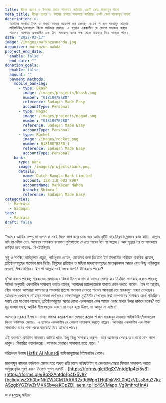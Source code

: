 ```yaml
---
title: দ্বীনের প্রচারে ও ইলমের প্রসারে সাদকায়ে জারিয়ার একটি ক্ষেত্র মারকাযুন নাহদা
meta_title: দ্বীনের প্রচারে ও ইলমের প্রসারে সাদকায়ে জারিয়ার একটি ক্ষেত্র মারকাযুন নাহদা
description: >-
  আমাদের দরকার ইলম ও দাওয়া ফান্ডের কয়েকশ জন মেম্বার; কয়েক শ জন মারকাযুন মাহদার
  লাইফটাইম/জেনারেল কিংবা ফাউন্ডার মেম্বার। এ ছাড়াও এককালীন যে কোনো সাদাকাহ করতে
  পারেন। আপনার এককালীন এক টাকা সাদাকাও রবের পক্ষ থেকে বারাকাহ নিয়ে আসতে পারে।
date: "2022-03-17"
image: /images/markazunnahda.jpg
organizer: markazun-nahda
project_end_date:
  enable: false
  end_date: ""
donation_goals:
  enable: false
  amount: ""
  payment_methods:
    mobile_banking:
      - type: Bkash
        image: /images/projects/bkash.png
        number: "01810078280"
        reference: Sadaqah Made Easy
        accountType: Personal
      - type: Nagad
        image: /images/projects/nagad.png
        number: "01810078280"
        reference: Sadaqah Made Easy
        accountType: Personal
      - type: Rocket
        image: /images/rocket.png
        number: 01810078280-1
        reference: Sadaqah Made Easy
        accountType: Personal
    bank:
      type: Bank
      image: /images/projects/bank.png
      details:
        name: Dutch-Bangla Bank Limited
        account: 128 110 003 8907
        accountName: Markazun Nahda
        branch: Shimrail
        reference: Sadaqah Made Easy
categories:
  - Madrasa
  - Sadaqah
tags:
  - Madrasa
draft: false
---
```


"আমার আর্থিক চাপগুলো আপনারা সবাই মিলে ভাগ করে নেন৷ আর আমি দুইটা বছর নিরবচ্ছিন্নভাবে কাজ করি। আল্লাহ যদি তাওফীক দেন, আপনার সাদাকার ফলাফল দুনিয়াতেই দেখতে পাবেন ইন শা আল্লাহ। আর মৃত্যুর পর তা সাদকায়ে জারিয়া হয়ে থাকবে.. বি-ইযনিল্লাহ

সুষ্ঠু ও সমন্বিত কারিকুলাম প্রস্তুত, পাঠ্যপুস্তক প্রণয়ন, মেয়েদের জন্য ডিপ্লোমা ইন ইসলামিক শারীয়ার বাস্তবিক প্রয়োগ, প্রতিষ্ঠানসমূহের শতভাগ মান নির্ণয়, শিশুদের প্রতিষ্ঠান ও মহিলা মাদরাসাসমূহের মানোন্নয়নসহ আরও বেশ কিছু পরিকল্পনা রয়েছে শিক্ষাকেন্দ্রিক। ইন শা আল্লাহ সবই সম্ভব৷
আপনি কী করতে পারেন?

দু'আ করতে পারেন; মারকাযের মেম্বার হয়ে কিংবা ইলম ও দাওয়া ফান্ডের মেম্বার হয়ে নিয়মিত সাদাকাহ করতে পারেন; সামর্থ্য অনুযায়ী এককালীন সাদাকাহ করতে পারেন; আমাদের ম্যানেজমেন্টে যাকাত প্রদান করতে পারেন। ইন শা আল্লাহ, বেঁচে থাকলে আপনারা আপনাদের সাদাকার প্রত্যক্ষ ফলাফল দেখতে পাবেন৷
আপনারা তো মারকাযুন নাহদা দেখছেন। আতফাল দেখছেন৷ মা'হাদুন নাহদা দেখছেন। মাদরাসাতুল মুহসিনীন দেখছেন৷ সবই আপনাদের সাদাকার অর্থে প্রতিষ্ঠিত। সবাই তো সাওয়াব পাচ্ছেন; প্রতিষ্ঠানসমূহের ঋণের বোঝা এককভাবে কেন আমার একার মাথার উপর থাকবে বলেন? যত দূর যাওয়া সম্ভব, আর্থিক সীমাবদ্ধতার কারণে তা সম্ভব হয়ে উঠছে না৷ আসুন না এগিয়ে!

আমাদের দরকার ইলম ও দাওয়া ফান্ডের কয়েকশ জন মেম্বার; কয়েক শ জন মারকাযুন মাহদার লাইফটাইম/জেনারেল কিংবা ফাউন্ডার মেম্বার। এ ছাড়াও এককালীন যে কোনো সাদাকাহ করতে পারেন। আপনার এককালীন এক টাকা সাদাকাও রবের পক্ষ থেকে বারাকাহ নিয়ে আসতে পারে।

এই রমাদানে প্রতিদিন সাদকায়ে জারিয়া খাতে কিছু কিছু সাদাকাহ করুন। আর আমাদের মেম্বার হয়ে বারো মাস পাশে থাকুন।
বিস্তারিত কমেন্টবক্সে। আপনার শেয়ারও সাদাকাহ হতে পারে।"

পরিচালক উস্তায [Hafiz Al Munadi](https://www.facebook.com/hafizmunadi?__cft__[0]=AZWP7Qj-TPEhNpLmf-jycokkEsRuwDs19DH_e2QJviaiOG3uwe6z18ZB1IoJiciZdjeoMwbVovgsOPUOoyrs5DkOZoPJGRB3L8GzwFkqwT_GmEnskxHrhIgC-UD9kk15c79nPkUXW61o0Sk8HVC6ll6prueIsQVLaefLEwB4HWzbNnD-zjIaFm265kL_iinowiY&__tn__=-]K-R) হাফিজাহুল্লাহর টাইমলাইন থেকে।

মারকাযুন নাহদার ফাউন্ডার মেম্বার হতে অথবা প্রতি মাসে লাইফটাইম বা জেনারেল মেম্বার হিসাবে সাদাকাহ করতে অনুগ্রহপূর্বক পূরণ করুন নিম্নোক্ত গুগল ফরমটি - [https://forms.gle/BqSXVntdp1p4tx5v8](https://forms.gle/BqSXVntdp1p4tx5v8?fbclid=IwZXh0bgNhZW0CMTAAAR2x9dWpgTHgRgkVKL0bQxVLss8du27kzASzgbYGZfwZrMXK6bveeKCpZDI_aem_tpHc4SVMnpp_Vg9mhrqHnA)

জাযাকুমুল্লাহু খাইরান
